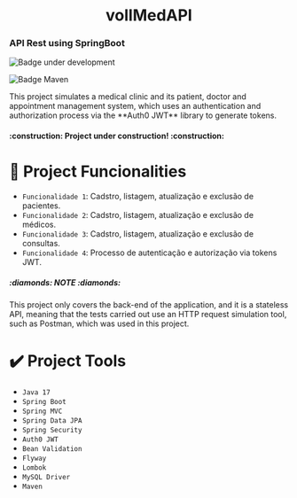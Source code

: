 # <h1 align="center"> vollMedAPI </h1>
<h3> API Rest using SpringBoot </h3>

![Badge under development](http://img.shields.io/static/v1?label=STATUS&message=UNDER%20DEVELOPMENT&color=GREEN&style=for-the-badge)

![Badge Maven](http://img.shields.io/static/v1?label=MAVEN&message=v4.0.0&color=BLUE&style=for-the-badge)

<p> This project simulates a medical clinic and its patient, doctor and appointment management system, which uses an authentication and authorization process via the **Auth0 JWT** library to generate tokens. </p>

<h4> 
    :construction:  Project under construction!  :construction:
</h4>

# :hammer: Project Funcionalities

- `Funcionalidade 1`: Cadstro, listagem, atualização e exclusão de pacientes.
- `Funcionalidade 2`: Cadstro, listagem, atualização e exclusão de médicos.
- `Funcionalidade 3`: Cadstro, listagem, atualização e exclusão de consultas.
- `Funcionalidade 4`: Processo de autenticação e autorização via tokens JWT.

<h5>
    :diamonds:  NOTE  :diamonds:
</h5>

<p> This project only covers the back-end of the application, and it is a stateless API, meaning that the tests carried out use an HTTP request simulation tool, such as Postman, which was used in this project. </p>

# :heavy_check_mark: Project Tools

- `Java 17`
- `Spring Boot`
- `Spring MVC`
- `Spring Data JPA`
- `Spring Security`
- `Auth0 JWT`
- `Bean Validation`
- `Flyway`
- `Lombok`
- `MySQL Driver`
- `Maven`
